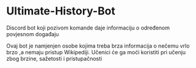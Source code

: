 # Ultimate-History-Bot
Discord bot koji pozivom komande daje informaciju o određenom povjesnom događaju

Ovaj bot je namjenjen osobe kojima treba brza informacija o nečemu vrlo brzo ,a nemaju pristup Wikipediji.
Učenici će ga moći koristiti pri učenju zbog brzine, sažetosti i pristupačnosti
